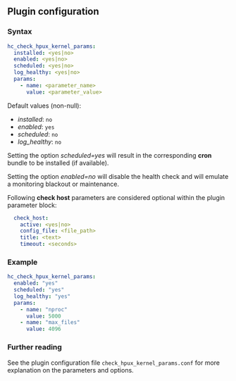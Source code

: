## Plugin configuration

### Syntax

```yaml
hc_check_hpux_kernel_params:
  installed: <yes|no>    
  enabled: <yes|no>
  scheduled: <yes|no>
  log_healthy: <yes|no>
  params:
    - name: <parameter_name>
      value: <parameter_value>
```

Default values (non-null):
* *installed*: `no`
* *enabled*: `yes`
* *scheduled*: `no`
* *log_healthy*: `no`

Setting the option *scheduled=yes* will result in the corresponding **cron** bundle to be installed (if available).

Setting the option *enabled=no* will disable the health check and will emulate a monitoring blackout or maintenance.

Following **check host** parameters are considered optional within the plugin parameter block:

```yaml
  check_host:
    active: <yes|no>
    config_file: <file_path>
    title: <text>
    timeout: <seconds>
```

### Example

```yaml
hc_check_hpux_kernel_params:
  enabled: "yes"
  scheduled: "yes"    
  log_healthy: "yes"
  params:
    - name: "nproc"
      value: 5000
    - name: "max_files"
      value: 4096
```

### Further reading

See the plugin configuration file `check_hpux_kernel_params.conf` for more explanation on the parameters and options.
